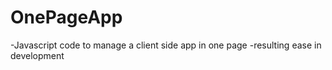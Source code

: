 # OnePageApp 
-Javascript code to manage a client side app in one page 
-resulting ease in development
 